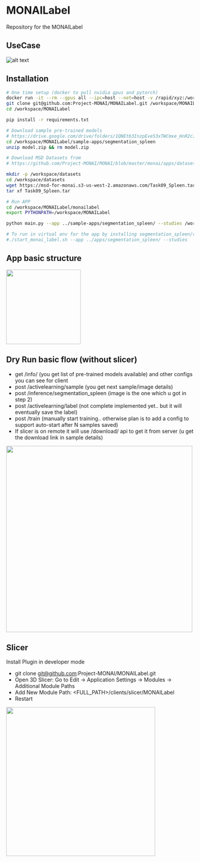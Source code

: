 # MONAILabel

Repository for the MONAILabel

## UseCase

![alt text](https://www.websequencediagrams.com/cgi-bin/cdraw?lz=dGl0bGUgU2ltcGxlIFVzZWNhc2UKClJlc2VhcmNoZXItPgACCjogcGlwIGluc3RhbGwgbW9uYWlsYWJlbAAWGWRldmVsb3BzIG15X2FwcApub3RlIG92ZXIgAEkMdXNpbmcgdGVtcGxhdGUgYXBwIHByb3ZpZGVzIFxuMS4gdHJhaW5cbjIuIGluZmVyIGZvciBwcmVfABMFZWQgbW9kZWxzXG4zLiBhY3RpdmUgbGVhcm4gc3RyYXRlZ2llcwCBRA1NT05BSUxhYmVsOiBzdGFydF8AgUYFXwCBRwUoAIElBiwgZGF0YXNldCkAgX4OYWRpb2xvZ2lzdDogc2hhcmUAggEGIACCAwUgc2VydmVyIGlwCgAeCy0-M0RTbGljZXI6IGNvbmZpZ3VyZQCBfwwASAxGZXcAHgdzIGFyZSBhdgCCXwVsZSB0byBzZWxlY3QgXG5uZXR3b3JrLwCBWgd5L2RldmljZSBldGMuLgoAZwgAgVwObmV4dF9zYW1wbGUoAIIgBkxlYXJuaW5nKQoAgggKAIEhDAAnBiBkZXRhaWxzAEwLAIFGCmZldGNoAE4IbG9jYWwvcmVtb3RlKQBvF3J1bgCDPwZlbmNlKGRlZXBncm93LCBhdXRvc2VnbWVudAB3GACEZAcAgkEYcnJlY3RzAB8HAIFtFnN1Ym1pdCgAhS8FAIFnDgCEBwwAhGkFKG5ldwCCJwcpCgo&s=rose)

## Installation

```bash
# One time setup (docker to pull nvidia gpus and pytorch)
docker run -it --rm --gpus all --ipc=host --net=host -v /rapid/xyz:/workspace/ nvcr.io/nvidia/pytorch:21.02-py3 
git clone git@github.com:Project-MONAI/MONAILabel.git /workspace/MONAILabel
cd /workspace/MONAILabel

pip install -r requirements.txt

# Download sample pre-trained models
# https://drive.google.com/drive/folders/1QNEtb3InzpEve53xTWCmxe_HnR2cImUv?usp=sharing
cd /workspace/MONAILabel/sample-apps/segmentation_spleen
unzip model.zip && rm model.zip

# Download MSD Datasets from
# https://github.com/Project-MONAI/MONAI/blob/master/monai/apps/datasets.py#L213-L224

mkdir -p /workspace/datasets
cd /workspace/datasets
wget https://msd-for-monai.s3-us-west-2.amazonaws.com/Task09_Spleen.tar
tar xf Task09_Spleen.tar

# Run APP
cd /workspace/MONAILabel/monailabel
export PYTHONPATH=/workspace/MONAILabel

python main.py --app ../sample-apps/segmentation_spleen/ --studies /workspace/datasets/Task09_Spleen

# To run in virtual env for the app by installing segmentation_spleen/requirements.txt
#./start_monai_label.sh --app ../apps/segmentation_spleen/ --studies
```

## App basic structure

<img src="https://user-images.githubusercontent.com/7339051/114428020-98cdaf80-9bb3-11eb-8010-40f47d1afcd6.png" width="200"/>

## Dry Run basic flow (without slicer)

- get /info/ (you get list of pre-trained models available) and other configs you can see for client
- post /activelearning/sample (you get next sample/image details)
- post /inference/segmentation_spleen (image is the one which u got in step 2)
- post /activelearning/label (not complete implemented yet.. but it will eventually save the label)
- post /train (manually start training.. otherwise plan is to add a config to support auto-start after N samples saved)
- If slicer is on remote it will use /download/ api to get it from server (u get the download link in sample details)

<img src="https://user-images.githubusercontent.com/7339051/115477603-31ab9d00-a23c-11eb-85f0-0b8ac374a9a0.png" width="500"/>


## Slicer

Install Plugin in developer mode

- git clone git@github.com:Project-MONAI/MONAILabel.git
- Open 3D Slicer: Go to Edit -> Application Settings -> Modules -> Additional Module Paths
- Add New Module Path: <FULL_PATH>/clients/slicer/MONAILabel
- Restart

<img src="https://user-images.githubusercontent.com/7339051/115478017-1725f380-a23d-11eb-9b60-19638187b8e6.png" width="400"/>

